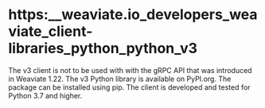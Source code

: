# https:\_\_weaviate.io_developers_weaviate_client-libraries_python_python_v3

The v3 client is not to be used with with the gRPC API that was introduced in Weaviate 1.22. The v3 Python library is available on PyPI.org. The package can be installed using pip. The client is developed and tested for Python 3.7 and higher.
